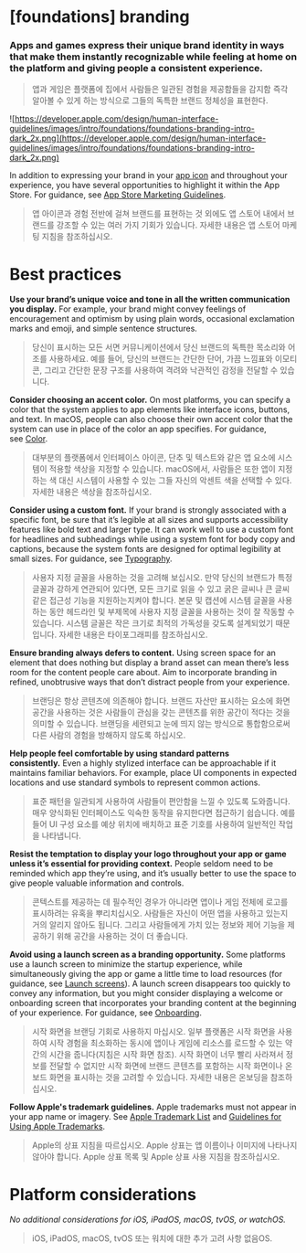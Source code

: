 # **[foundations] branding**

### Apps and games express their unique brand identity in ways that make them instantly recognizable while feeling at home on the platform and giving people a consistent experience.
> 앱과 게임은 플랫폼에 집에서 사람들은 일관된 경험을 제공함들을 감지함 즉각 알아볼 수 있게 하는 방식으로 그들의 독특한 브랜드 정체성을 표현한다.
>




![https://developer.apple.com/design/human-interface-guidelines/images/intro/foundations/foundations-branding-intro-dark_2x.png](https://developer.apple.com/design/human-interface-guidelines/images/intro/foundations/foundations-branding-intro-dark_2x.png)

In addition to expressing your brand in your [app icon](../foundations/app-icons/) and throughout your experience, you have several opportunities to highlight it within the App Store. For guidance, see [App Store Marketing Guidelines](https://developer.apple.com/app-store/marketing/guidelines/).
> 앱 아이콘과 경험 전반에 걸쳐 브랜드를 표현하는 것 외에도 앱 스토어 내에서 브랜드를 강조할 수 있는 여러 가지 기회가 있습니다. 자세한 내용은 앱 스토어 마케팅 지침을 참조하십시오.
>




# **Best practices**

**Use your brand’s unique voice and tone in all the written communication you display.** For example, your brand might convey feelings of encouragement and optimism by using plain words, occasional exclamation marks and emoji, and simple sentence structures.
> 당신이 표시하는 모든 서면 커뮤니케이션에서 당신 브랜드의 독특한 목소리와 어조를 사용하세요. 예를 들어, 당신의 브랜드는 간단한 단어, 가끔 느낌표와 이모티콘, 그리고 간단한 문장 구조를 사용하여 격려와 낙관적인 감정을 전달할 수 있습니다.
>




**Consider choosing an accent color.** On most platforms, you can specify a color that the system applies to app elements like interface icons, buttons, and text. In macOS, people can also choose their own accent color that the system can use in place of the color an app specifies. For guidance, see [Color](../foundations/color/).
> 대부분의 플랫폼에서 인터페이스 아이콘, 단추 및 텍스트와 같은 앱 요소에 시스템이 적용할 색상을 지정할 수 있습니다. macOS에서, 사람들은 또한 앱이 지정하는 색 대신 시스템이 사용할 수 있는 그들 자신의 악센트 색을 선택할 수 있다. 자세한 내용은 색상을 참조하십시오.
>




**Consider using a custom font.** If your brand is strongly associated with a specific font, be sure that it’s legible at all sizes and supports accessibility features like bold text and larger type. It can work well to use a custom font for headlines and subheadings while using a system font for body copy and captions, because the system fonts are designed for optimal legibility at small sizes. For guidance, see [Typography](../foundations/typography/).
> 사용자 지정 글꼴을 사용하는 것을 고려해 보십시오. 만약 당신의 브랜드가 특정 글꼴과 강하게 연관되어 있다면, 모든 크기로 읽을 수 있고 굵은 글씨나 큰 글씨 같은 접근성 기능을 지원하는지켜야 합니다. 본문 및 캡션에 시스템 글꼴을 사용하는 동안 헤드라인 및 부제목에 사용자 지정 글꼴을 사용하는 것이 잘 작동할 수 있습니다. 시스템 글꼴은 작은 크기로 최적의 가독성을 갖도록 설계되었기 때문입니다. 자세한 내용은 타이포그래피를 참조하십시오.
>




**Ensure branding always defers to content.** Using screen space for an element that does nothing but display a brand asset can mean there’s less room for the content people care about. Aim to incorporate branding in refined, unobtrusive ways that don’t distract people from your experience.
> 브랜딩은 항상 콘텐츠에 의존해야 합니다. 브랜드 자산만 표시하는 요소에 화면 공간을 사용하는 것은 사람들이 관심을 갖는 콘텐츠를 위한 공간이 적다는 것을 의미할 수 있습니다. 브랜딩을 세련되고 눈에 띄지 않는 방식으로 통합함으로써 다른 사람의 경험을 방해하지 않도록 하십시오.
>




**Help people feel comfortable by using standard patterns consistently.** Even a highly stylized interface can be approachable if it maintains familiar behaviors. For example, place UI components in expected locations and use standard symbols to represent common actions.
> 표준 패턴을 일관되게 사용하여 사람들이 편안함을 느낄 수 있도록 도와줍니다. 매우 양식화된 인터페이스도 익숙한 동작을 유지한다면 접근하기 쉽습니다. 예를 들어 UI 구성 요소를 예상 위치에 배치하고 표준 기호를 사용하여 일반적인 작업을 나타냅니다.
>




**Resist the temptation to display your logo throughout your app or game unless it’s essential for providing context.** People seldom need to be reminded which app they’re using, and it’s usually better to use the space to give people valuable information and controls.
> 콘텍스트를 제공하는 데 필수적인 경우가 아니라면 앱이나 게임 전체에 로고를 표시하려는 유혹을 뿌리치십시오. 사람들은 자신이 어떤 앱을 사용하고 있는지 거의 알리지 않아도 됩니다. 그리고 사람들에게 가치 있는 정보와 제어 기능을 제공하기 위해 공간을 사용하는 것이 더 좋습니다.
>




**Avoid using a launch screen as a branding opportunity.** Some platforms use a launch screen to minimize the startup experience, while simultaneously giving the app or game a little time to load resources (for guidance, see [Launch screens](https://developer.apple.com/design/human-interface-guidelines/patterns/launching#launch-screens)). A launch screen disappears too quickly to convey any information, but you might consider displaying a welcome or onboarding screen that incorporates your branding content at the beginning of your experience. For guidance, see [Onboarding](../patterns/onboarding/).
> 시작 화면을 브랜딩 기회로 사용하지 마십시오. 일부 플랫폼은 시작 화면을 사용하여 시작 경험을 최소화하는 동시에 앱이나 게임에 리소스를 로드할 수 있는 약간의 시간을 줍니다(지침은 시작 화면 참조). 시작 화면이 너무 빨리 사라져서 정보를 전달할 수 없지만 시작 화면에 브랜드 콘텐츠를 포함하는 시작 화면이나 온보드 화면을 표시하는 것을 고려할 수 있습니다. 자세한 내용은 온보딩을 참조하십시오.
>




**Follow Apple's trademark guidelines.** Apple trademarks must not appear in your app name or imagery. See [Apple Trademark List](https://www.apple.com/legal/intellectual-property/trademark/appletmlist.html) and [Guidelines for Using Apple Trademarks](https://www.apple.com/legal/intellectual-property/guidelinesfor3rdparties.html).
> Apple의 상표 지침을 따르십시오. Apple 상표는 앱 이름이나 이미지에 나타나지 않아야 합니다. Apple 상표 목록 및 Apple 상표 사용 지침을 참조하십시오.
>




# **Platform considerations**

*No additional considerations for iOS, iPadOS, macOS, tvOS, or watchOS.*
> iOS, iPadOS, macOS, tvOS 또는 워치에 대한 추가 고려 사항 없음OS.
>




